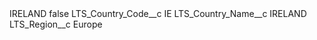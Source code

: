 <?xml version="1.0" encoding="UTF-8"?>
<CustomMetadata xmlns="http://soap.sforce.com/2006/04/metadata" xmlns:xsi="http://www.w3.org/2001/XMLSchema-instance" xmlns:xsd="http://www.w3.org/2001/XMLSchema">
    <label>IRELAND</label>
    <protected>false</protected>
    <values>
        <field>LTS_Country_Code__c</field>
        <value xsi:type="xsd:string">IE</value>
    </values>
    <values>
        <field>LTS_Country_Name__c</field>
        <value xsi:type="xsd:string">IRELAND</value>
    </values>
    <values>
        <field>LTS_Region__c</field>
        <value xsi:type="xsd:string">Europe</value>
    </values>
</CustomMetadata>
